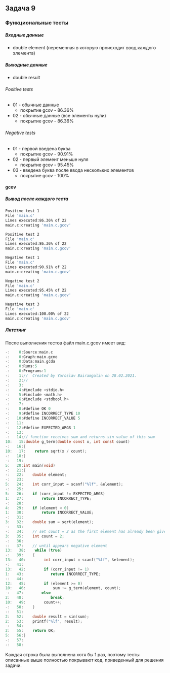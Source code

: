 ## Задача 9

### Функциональные тесты
##### Входные данные

- double element (переменная в которую происходит ввод каждого элемента)

##### Выходные данные

- double result

###### Positive tests

- 01 - обычные данные
    - покрытие gcov - 86.36%
- 02 - обычные данные (все элементы нули)
    - покрытие gcov - 86.36%

###### Negative tests

- 01 - первой введена буква
    - покрытие gcov - 90.91%
- 02 - первый элемент меньше нуля
    - покрытие gcov - 95.45%
- 03 - введена буква после ввода нескольких элементов
    - покрытие gcov - 100%

#### gcov
##### Вывод после каждого теста

```bash
Positive test 1
File 'main.c'
Lines executed:86.36% of 22
main.c:creating 'main.c.gcov'

Positive test 2
File 'main.c'
Lines executed:86.36% of 22
main.c:creating 'main.c.gcov'

Negative test 1
File 'main.c'
Lines executed:90.91% of 22
main.c:creating 'main.c.gcov'

Negative test 2
File 'main.c'
Lines executed:95.45% of 22
main.c:creating 'main.c.gcov'

Negative test 3
File 'main.c'
Lines executed:100.00% of 22
main.c:creating 'main.c.gcov'
```

##### Литстинг
После выполнения тестов файл main.c.gcov имеет вид:

```C
-:    0:Source:main.c
-:    0:Graph:main.gcno
-:    0:Data:main.gcda
-:    0:Runs:5
-:    0:Programs:1
-:    1://  Created by Yaroslav Bairamgalin on 28.02.2021.
-:    2://
-:    3:
-:    4:#include <stdio.h>
-:    5:#include <math.h>
-:    6:#include <stdbool.h>
-:    7:
-:    8:#define OK 0
-:    9:#define INCORRECT_TYPE 10
-:   10:#define INCORRECT_VALUE 5
-:   11:
-:   12:#define EXPECTED_ARGS 1
-:   13:
-:   14:// function receives sum and returns sin value of this sum
10:   15:double g_term(double const x, int const count)
-:   16:{
10:   17:    return sqrt(x / count);
-:   18:}
-:   19:
5:   20:int main(void)
-:   21:{
-:   22:    double element;
-:   23:
5:   24:    int corr_input = scanf("%lf", &element);
-:   25:
5:   26:    if (corr_input != EXPECTED_ARGS)
1:   27:        return INCORRECT_TYPE;
-:   28:
4:   29:    if (element < 0)
1:   30:        return INCORRECT_VALUE;
-:   31:
3:   32:    double sum = sqrt(element);
-:   33:
-:   34:    // set count = 2 as the first element has already been given
3:   35:    int count = 2;
-:   36:
-:   37:    // until appears negative element
13:   38:    while (true)
-:   39:    {
13:   40:        int corr_input = scanf("%lf", &element);
-:   41:
13:   42:        if (corr_input != 1)
1:   43:            return INCORRECT_TYPE;
-:   44:
12:   45:        if (element >= 0)
10:   46:            sum += g_term(element, count);
-:   47:        else
2:   48:            break;
10:   49:        count++;
-:   50:    }
-:   51:
2:   52:    double result = sin(sum);
2:   53:    printf("%lf", result);
-:   54:
2:   55:    return OK;
5:   56:}
-:   57:
-:   58:

```

Каждая строка была выполнена хотя бы 1 раз, поэтому тесты описанные выше
полностью покрывают код, приведенный для решения задачи.
